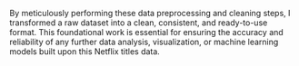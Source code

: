 By meticulously performing these data preprocessing and cleaning steps, I transformed a raw dataset into a clean, consistent, and ready-to-use format. This foundational work is essential for ensuring the accuracy and reliability of any further data analysis, visualization, or machine learning models built upon this Netflix titles data.
